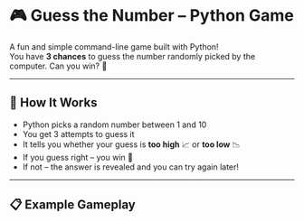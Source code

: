 # 🎮 Guess the Number – Python Game

A fun and simple command-line game built with Python!  
You have **3 chances** to guess the number randomly picked by the computer. Can you win? 🤔

---

## 🚀 How It Works

- Python picks a random number between 1 and 10
- You get 3 attempts to guess it
- It tells you whether your guess is **too high** 📈 or **too low** 📉
- If you guess right – you win 🎉  
- If not – the answer is revealed and you can try again later!

---

## 📋 Example Gameplay
